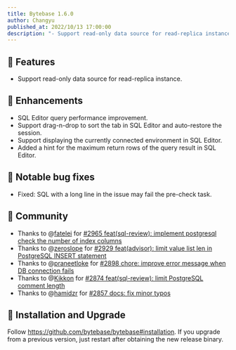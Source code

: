```yaml
---
title: Bytebase 1.6.0
author: Changyu
published_at: 2022/10/13 17:00:00
description: "- Support read-only data source for read-replica instance. - SQL Editor query performance improvement. - Support drag-n-drop to sort the tab in SQL Editor and auto-restore the session. - Support displaying the currently connected environment in SQL Editor - Added a hint for the maximum return rows of the query result in SQL Editor."
---
```


## 🚀 Features

- Support read-only data source for read-replica instance.

## 🎄 Enhancements

- SQL Editor query performance improvement.
- Support drag-n-drop to sort the tab in SQL Editor and auto-restore the session.
- Support displaying the currently connected environment in SQL Editor.
- Added a hint for the maximum return rows of the query result in SQL Editor.

## 🐞 Notable bug fixes

- Fixed: SQL with a long line in the issue may fail the pre-check task.

## 🎠 Community

- Thanks to @[fatelei](https://github.com/fatelei) for [#2965 feat(sql-review): implement postgresql check the number of index columns](https://github.com/bytebase/bytebase/pull/2965)
- Thanks to @[zeroslope](https://github.com/zeroslope) for [#2929 feat(advisor): limit value list len in PostgreSQL INSERT statement](https://github.com/bytebase/bytebase/pull/2929)
- Thanks to @[praneetloke](https://github.com/praneetloke) for [#2898 chore: improve error message when DB connection fails](https://github.com/bytebase/bytebase/pull/2898)
- Thanks to @[Kikkon](https://github.com/Kikkon) for [#2874 feat(sql-review): limit PostgreSQL comment length](https://github.com/bytebase/bytebase/pull/2874)
- Thanks to @[hamidzr](https://github.com/hamidzr) for [#2857 docs: fix minor typos](https://github.com/bytebase/bytebase/pull/2857)

## 📕 Installation and Upgrade

Follow https://github.com/bytebase/bytebase#installation. If you upgrade from a previous version, just restart after obtaining the new release binary.
